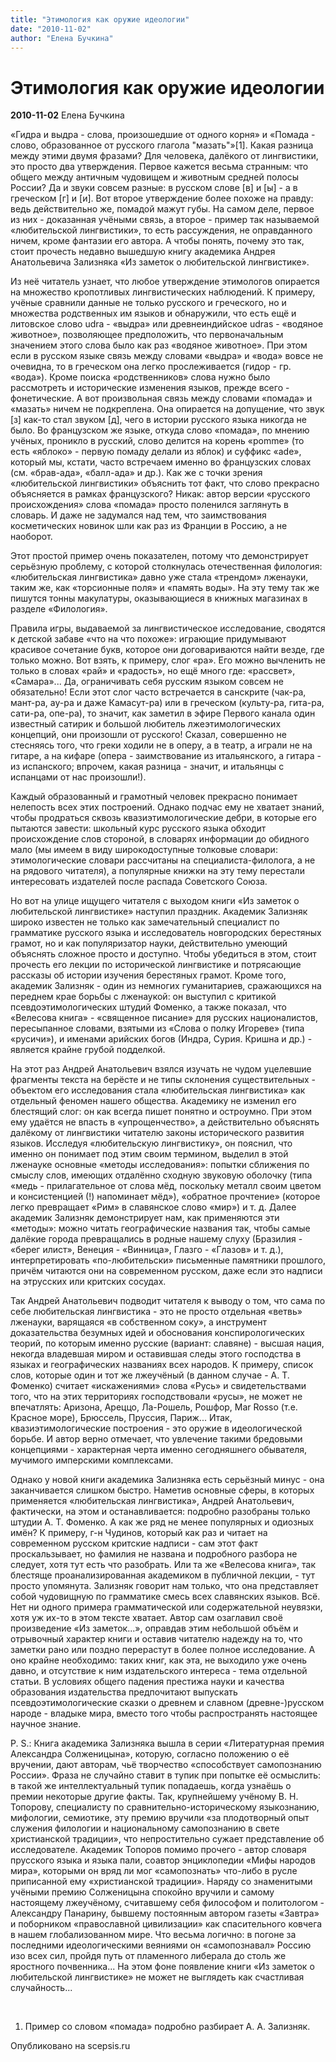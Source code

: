 ```yaml
---
title: "Этимология как оружие идеологии"
date: "2010-11-02"
author: "Елена Бучкина"
---
```


# Этимология как оружие идеологии

**2010-11-02** Елена Бучкина

«Гидра и выдра - слова, произошедшие от одного корня» и «Помада - слово, образованное от русского глагола "мазать"»[1].  Какая разница между этими двумя фразами? Для человека, далёкого от  лингвистики, это просто два утверждения. Первое кажется весьма странным:  что общего между античным чудовищем и животным средней полосы России?  Да и звуки совсем разные: в русском слове [в] и [ы] - а в греческом [г] и  [и]. Вот второе утверждение более похоже на правду: ведь действительно  же, помадой мажут губы. На самом деле, первое из них - доказанная  учёными связь, а второе - пример так называемой «любительской  лингвистики», то есть рассуждения, не оправданного ничем, кроме фантазии  его автора. А чтобы понять, почему это так, стоит прочесть недавно  вышедшую книгу академика Андрея Анатольевича Зализняка «Из заметок о  любительской лингвистике».

Из неё читатель узнает, что любое утверждение этимологов опирается на  множество кропотливых лингвистических наблюдений. К примеру, учёные  сравнили данные не только русского и греческого, но и множества  родственных им языков и обнаружили, что есть ещё и литовское слово udra -  «выдра» или древнеиндийское udras - «водяное животное», позволяющее  предположить, что первоначальным значением этого слова было как раз  «водяное животное». При этом если в русском языке связь между словами  «выдра» и «вода» вовсе не очевидна, то в греческом она легко  прослеживается (гидор - гр. «вода»). Кроме поиска «родственников» слова  нужно было рассмотреть и исторические изменения языков, прежде всего -  фонетические. А вот произвольная связь между словами «помада» и «мазать»  ничем не подкреплена. Она опирается на допущение, что звук [з] как-то  стал звуком [д], чего в истории русского языка никогда не было. Во  французском же языке, откуда слово «помада», по мнению учёных, проникло в  русский, слово делится на корень «pomme» (то есть «яблоко» - первую  помаду делали из яблок) и суффикс «ade», который мы, кстати, часто  встречаем именно во французских словах (см. «брав-ада», «балл-ада» и  др.). Как же с точки зрения «любительской лингвистики» объяснить тот  факт, что слово прекрасно объясняется в рамках французского? Никак:  автор версии «русского происхождения» слова «помада» просто поленился  заглянуть в словарь. И даже не задумался над тем, что заимствования  косметических новинок шли как раз из Франции в Россию, а не наоборот.

Этот простой пример очень показателен, потому что демонстрирует  серьёзную проблему, с которой столкнулась отечественная филология:  «любительская лингвистика» давно уже стала «трендом» лженауки, таким же,  как «торсионные поля» и «память воды». На эту тему так же пишутся тонны  макулатуры, оказывающиеся в книжных магазинах в разделе «Филология».

Правила игры, выдаваемой за лингвистическое исследование, сводятся к  детской забаве «что на что похоже»: играющие придумывают красивое  сочетание букв, которое они договариваются найти везде, где только  можно. Вот взять, к примеру, слог «ра». Его можно вычленить не только в  словах «рай» и «радость», но ещё много где: «рассвет», «Самара»... Да,  ограничивать себя русским языком совсем не обязательно! Если этот слог  часто встречается в санскрите (чак-ра, мант-ра, ау-ра и даже Камасут-ра)  или в греческом (культу-ра, гита-ра, сати-ра, опе-ра), то значит, как  заметил в эфире Первого канала один известный сатирик и большой любитель  лжеэтимологических концепций, они произошли от русского! Сказал,  совершенно не стесняясь того, что греки ходили не в оперу, а в театр, а  играли не на гитаре, а на кифаре (опера - заимствование из итальянского,  а гитара - из испанского; впрочем, какая разница - значит, и итальянцы с  испанцами от нас произошли!).

Каждый образованный и грамотный человек прекрасно понимает нелепость  всех этих построений. Однако подчас ему не хватает знаний, чтобы  продраться сквозь квазиэтимологические дебри, в которые его пытаются  завести: школьный курс русского языка обходит происхождение слов  стороной, в словарях информации до обидного мало  (мы имеем в виду  широкодоступные толковые словари: этимологические словари рассчитаны на  специалиста-филолога, а не на рядового читателя), а популярные книжки на  эту тему перестали интересовать издателей после распада Советского  Союза.

Но вот на улице ищущего читателя с выходом книги «Из заметок о  любительской лингвистике» наступил праздник. Академик Зализняк широко  известен не только как замечательный специалист по грамматике русского  языка и исследователь новгородских берестяных грамот, но и как  популяризатор науки, действительно умеющий объяснять сложное просто и  доступно. Чтобы убедиться в этом, стоит прочесть его лекции по исторической лингвистике и потрясающие рассказы об истории изучения берестяных грамот.  Кроме того,  академик Зализняк - один из немногих гуманитариев,  сражающихся на переднем крае борьбы с лженаукой: он выступил с критикой  псевдоэтимологических штудий Фоменко, а также показал, что «Велесова  книга» - «священное писание» для русских националистов, пересыпанное  словами, взятыми из «Слова о полку Игореве» (типа «русичи»), и именами  арийских богов (Индра, Сурия. Кришна и др.) - является крайне грубой подделкой.

На этот раз Андрей Анатольевич взялся изучать не чудом уцелевшие  фрагменты текста на берёсте и не типы склонения существительных -  объектом его исследования стала «любительская лингвистика» как отдельный  феномен нашего общества. Академику не изменил его блестящий слог: он  как всегда пишет понятно и остроумно. При этом ему удаётся не впасть в  «упрощенчество», а действительно объяснять далёкому от лингвистики  читателю законы исторического развития языков. Исследуя «любительскую  лингвистику», он пояснил, что именно он понимает под этим своим  термином, выделил в этой лженауке основные «методы исследования»:  попытки сближения по смыслу слов, имеющих отдалённо сходную звуковую  оболочку (типа «медь - прилагательное от слова мёд, поскольку металл  своим цветом и консистенцией (!) напоминает мёд»), «обратное прочтение»  (которое легко превращает «Рим» в славянское слово «мир») и т. д. Далее  академик Зализняк демонстрирует нам, как применяются эти «методы»: можно  читать географические названия так, чтобы самые далёкие города  превращались в родные нашему слуху (Бразилия - «берег илист», Венеция -  «Винница», Глазго - «Глазов» и т. д.), интерпретировать «по-любительски»  письменные памятники прошлого, причём читаются они на современном  русском, даже если это надписи на этрусских или критских сосудах.

Так Андрей Анатольевич подводит читателя к выводу о том, что сама по  себе любительская лингвистика - это не просто отдельная «ветвь»  лженауки, варящаяся «в собственном соку», а инструмент доказательства  безумных идей и обоснования конспирологических теорий, по которым именно  русские (вариант: славяне) - высшая нация, некогда владевшая миром и  оставившая следы этого господства в языках и географических названиях  всех народов. К примеру, список слов, которые один и тот же лжеучёный (в  данном случае - А. Т. Фоменко) считает «искажениями» слова «Русь» и  свидетельствами того, что на этих территориях господствовали «русы», не  может не впечатлять: Аризона, Ареццо, Ла-Рошель, Рошфор, Mar Rosso (т.е.  Красное море), Брюссель, Пруссия, Париж... Итак,  квазиэтимологические  построения - это оружие в идеологической борьбе. И автор верно отмечает,  что увлечение такими бредовыми концепциями  -  характерная черта именно  сегодняшнего обывателя, мучимого имперскими комплексами.

Однако у новой книги академика Зализняка есть серьёзный минус - она  заканчивается слишком быстро. Наметив основные сферы, в которых  применяется «любительская лингвистика», Андрей Анатольевич, фактически,  на этом и останавливается: подробно разобраны только штудии А. Т.  Фоменко. А как же ряд не менее популярных и одиозных имён? К примеру,  г-н Чудинов, который как раз и читает на современном русском критские  надписи - сам этот факт проскальзывает, но фамилия не названа и  подробного разбора не следует, хотя тут есть что разобрать. Или та же  «Велесова книга», так блестяще проанализированная академиком в публичной  лекции, -  тут просто упомянута. Зализняк говорит нам только, что она  представляет собой чудовищную по грамматике смесь всех славянских  языков. Всё. Нет ни одного примера грамматической или содержательной  неувязки, хотя уж их-то в этом тексте хватает. Автор сам озаглавил своё  произведение «Из заметок...», оправдав этим небольшой объём и отрывочный  характер книги и оставив читателю надежду на то, что заметки рано или  поздно перерастут в более полное исследование. А оно крайне необходимо:  таких книг, как эта, не выходило уже очень давно, и отсутствие к ним  издательского интереса - тема отдельной статьи. В условиях общего  падения престижа науки и качества образования издательства предпочитают  выпускать псевдоэтимологические сказки о древнем и славном  (древне-)русском народе - владыке мира, вместо того чтобы распространять  настоящее научное знание.

P. S.: Книга академика Зализняка вышла в серии «Литературная премия  Александра Солженицына», которую, согласно положению о её вручении, дают  авторам, чьё творчество «способствует самопознанию России». Фраза не  случайно ставит в тупик при попытке её осмыслить: в такой же  интеллектуальный тупик попадаешь, когда узнаёшь о премии некоторые  другие факты. Так, крупнейшему учёному В. Н. Топорову, специалисту по  сравнительно-историческому языкознанию, мифологии, семиотике, эту премию  вручили «за плодотворный опыт служения филологии и национальному  самопознанию в свете христианской традиции», что непростительно сужает  представление об исследователе. Академик Топоров помимо прочего - автор  словаря прусского языка и языка пали, соавтор энциклопедии «Мифы народов  мира», которыми он вряд ли мог «самопознать» что-либо в русле  приписанной ему «христианской традиции». Наряду со знаменитыми учёными  премию Солженицына спокойно вручили и самому настоящему лжеучёному,  считавшему себя философом и политологом - Александру Панарину, бывшему  постоянным автором газеты «Завтра» и поборником «православной  цивилизации» как спасительного ковчега в нашем глобализованном мире. Что  весьма логично: в погоне за последними идеологическими веяниями он  «самопознавал» Россию изо всех сил, пройдя путь от пламенного либерала  до столь же яростного почвенника... На этом фоне появление книги «Из  заметок о любительской лингвистике» не может не выглядеть как счастливая  случайность...

 

1. Пример со словом «помада» подробно разбирает А. А. Зализняк.

Опубликовано на scepsis.ru